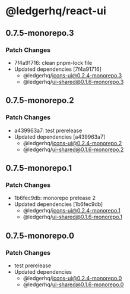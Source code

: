 # @ledgerhq/react-ui

## 0.7.5-monorepo.3

### Patch Changes

- 7f4a91716: clean pnpm-lock file
- Updated dependencies [7f4a91716]
  - @ledgerhq/icons-ui@0.2.4-monorepo.3
  - @ledgerhq/ui-shared@0.1.6-monorepo.3

## 0.7.5-monorepo.2

### Patch Changes

- a439963a7: test prerelease
- Updated dependencies [a439963a7]
  - @ledgerhq/icons-ui@0.2.4-monorepo.2
  - @ledgerhq/ui-shared@0.1.6-monorepo.2

## 0.7.5-monorepo.1

### Patch Changes

- 1b6fec9db: monorepo prelease 2
- Updated dependencies [1b6fec9db]
  - @ledgerhq/icons-ui@0.2.4-monorepo.1
  - @ledgerhq/ui-shared@0.1.6-monorepo.1

## 0.7.5-monorepo.0

### Patch Changes

- test prerelease
- Updated dependencies
  - @ledgerhq/icons-ui@0.2.4-monorepo.0
  - @ledgerhq/ui-shared@0.1.6-monorepo.0

